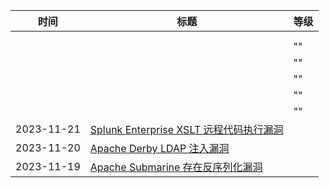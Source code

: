 | 时间 | 标题  | 等级  |
| ------------------------------ | --- | --- |
|                                |     |     |
|                                |     |     |
|                                |     | ""  |
|                                |     | ""  |
|                                |     | ""  |
|                                |     | ""  |
|                                |     | ""  |
| 2023-11-21 | [Splunk Enterprise XSLT 远程代码执行漏洞](https://www.oscs1024.com/hd/MPS-1j9c-4oyt) |   |
| 2023-11-20 | [Apache Derby LDAP 注入漏洞](https://www.oscs1024.com/hd/MPS-2022-65764) |   |
| 2023-11-19 | [Apache Submarine 存在反序列化漏洞](https://www.oscs1024.com/hd/MPS-qp4a-wcgl) |   |
